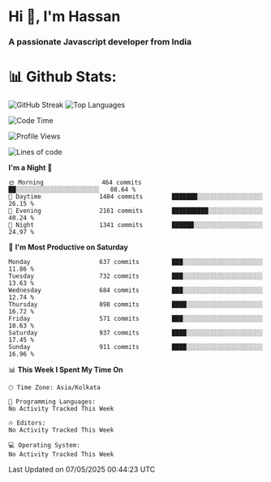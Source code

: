 # Hi 👋, I'm Hassan
### A passionate Javascript developer from India


# 📊 Github Stats:
![GitHub Streak](https://github-readme-streak-stats.herokuapp.com/?user=codeblooded47&theme=dracula&hide_border=false)
![Top Languages](https://github-readme-stats.vercel.app/api/top-langs/?username=codeblooded47&layout=compact&theme=dracula)



<!--START_SECTION:waka-->
![Code Time](http://img.shields.io/badge/Code%20Time-883%20hrs%201%20min-blue)

![Profile Views](http://img.shields.io/badge/Profile%20Views-0-blue)

![Lines of code](https://img.shields.io/badge/From%20Hello%20World%20I%27ve%20Written-24.0%20million%20lines%20of%20code-blue)

**I'm a Night 🦉** 

```text
🌞 Morning                464 commits         ██░░░░░░░░░░░░░░░░░░░░░░░   08.64 % 
🌆 Daytime                1404 commits        ███████░░░░░░░░░░░░░░░░░░   26.15 % 
🌃 Evening                2161 commits        ██████████░░░░░░░░░░░░░░░   40.24 % 
🌙 Night                  1341 commits        ██████░░░░░░░░░░░░░░░░░░░   24.97 % 
```
📅 **I'm Most Productive on Saturday** 

```text
Monday                   637 commits         ███░░░░░░░░░░░░░░░░░░░░░░   11.86 % 
Tuesday                  732 commits         ███░░░░░░░░░░░░░░░░░░░░░░   13.63 % 
Wednesday                684 commits         ███░░░░░░░░░░░░░░░░░░░░░░   12.74 % 
Thursday                 898 commits         ████░░░░░░░░░░░░░░░░░░░░░   16.72 % 
Friday                   571 commits         ███░░░░░░░░░░░░░░░░░░░░░░   10.63 % 
Saturday                 937 commits         ████░░░░░░░░░░░░░░░░░░░░░   17.45 % 
Sunday                   911 commits         ████░░░░░░░░░░░░░░░░░░░░░   16.96 % 
```


📊 **This Week I Spent My Time On** 

```text
🕑︎ Time Zone: Asia/Kolkata

💬 Programming Languages: 
No Activity Tracked This Week

🔥 Editors: 
No Activity Tracked This Week

💻 Operating System: 
No Activity Tracked This Week
```


 Last Updated on 07/05/2025 00:44:23 UTC
<!--END_SECTION:waka-->

